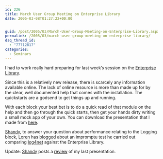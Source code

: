 ```yaml
---
id: 226
title: March User Group Meeting on Enterprise Library
date: 2005-03-08T01:27:22+00:00


guid: /post/2005/03/March-User-Group-Meeting-on-Enterprise-Library.aspx
permalink: /2005/03/march-user-group-meeting-on-enterprise-library/
dsq_thread_id:
  - "77712817"
categories:
  - Seminars
---
```

<p>I had to work really hard preparing for last week&rsquo;s session on the <a href="http://-functional%20specification%20was%20not%20developed%20for%20the%20worksheets/">Enterprise Library</a>. </p>
<p>Since this is a relatively new release, there is scarcely any information available online. The lack of online resource is more than made up for by the clear, well documented help that comes with the installation. The quickstarts are a godsend to get things up and running.</p>
<p>With each block your best bet is to do a quick read of that module on the help and then go through the quick starts, then get your hands dirty writing a small mock app of your own. You can download the presentation that I made from <a href="http://www.merill.net/wp-content/uploads/contentbinary/IntroductionToTheEnterpriseLibrary.ppt">here</a>.</p>
<p><a href="http://blogs.vbcity.com/shandy/">Shandy</a>, to answer your question about performance relating to the Logging block, <a href="http://weblogs.asp.net/lorenh">Loren</a> has <a href="http://weblogs.asp.net/lorenh/archive/2005/02/18/376191.aspx">blogged</a> about an impromptu test he carried out comparing <a href="http://logging.apache.org/log4net/">log4net</a> against the Enterprise Library.</p>
<p>Update: <a href="http://blogs.vbcity.com/shandy">Shandy</a> posts a <a href="http://blogs.vbcity.com/shandy/archive/2005/03/06/1147.aspx">review</a> of my last presentation. </p>